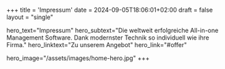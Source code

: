 +++
title = 'Impressum'
date = 2024-09-05T18:06:01+02:00
draft = false
layout = "single"

hero_text="Impressum"
hero_subtext="Die weltweit erfolgreiche All-in-one Management Software. Dank modernster Technik so individuell wie ihre Firma."
hero_linktext="Zu unserem Angebot"
hero_link="#offer"

hero_image="/assets/images/home-hero.jpg"
+++
